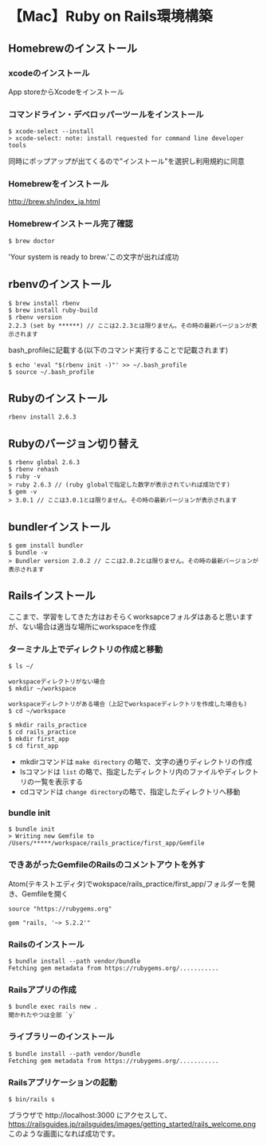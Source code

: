 # 【Mac】Ruby on Rails環境構築

## Homebrewのインストール
### xcodeのインストール
App storeからXcodeをインストール

### コマンドライン・デベロッパーツールをインストール
```:ターミナル
$ xcode-select --install
> xcode-select: note: install requested for command line developer tools
```
同時にポップアップが出てくるので"インストール"を選択し利用規約に同意

### Homebrewをインストール
http://brew.sh/index_ja.html

### Homebrewインストール完了確認
```:ターミナル
$ brew doctor
```
'Your system is ready to brew.'この文字が出れば成功


## rbenvのインストール
```:ターミナル
$ brew install rbenv
$ brew install ruby-build
$ rbenv version
2.2.3 (set by ******) // ここは2.2.3とは限りません。その時の最新バージョンが表示されます
```

bash_profileに記載する(以下のコマンド実行することで記載されます)
```:ターミナル
$ echo 'eval "$(rbenv init -)"' >> ~/.bash_profile
$ source ~/.bash_profile
```

## Rubyのインストール
```:ターミナル
rbenv install 2.6.3
```

## Rubyのバージョン切り替え
```:ターミナル
$ rbenv global 2.6.3
$ rbenv rehash
$ ruby -v
> ruby 2.6.3 // (ruby globalで指定した数字が表示されていれば成功です)
$ gem -v
> 3.0.1 // ここは3.0.1とは限りません。その時の最新バージョンが表示されます
```

## bundlerインストール
```:ターミナル
$ gem install bundler
$ bundle -v
> Bundler version 2.0.2 // ここは2.0.2とは限りません。その時の最新バージョンが表示されます
```

## Railsインストール
ここまで、学習をしてきた方はおそらくworksapceフォルダはあると思いますが、ない場合は適当な場所にworkspaceを作成

### ターミナル上でディレクトリの作成と移動
```:ターミナル
$ ls ~/

workspaceディレクトリがない場合
$ mkdir ~/workspace

workspaceディレクトリがある場合（上記でworkspaceディレクトリを作成した場合も)
$ cd ~/workspace

$ mkdir rails_practice
$ cd rails_practice
$ mkdir first_app
$ cd first_app
```
* mkdirコマンドは `make directory` の略で、文字の通りディレクトリの作成
* lsコマンドは `list` の略で、指定したディレクトリ内のファイルやディレクトリの一覧を表示する
* cdコマンドは `change directory`の略で、指定したディレクトリへ移動

### bundle init
```:ターミナル
$ bundle init
> Writing new Gemfile to /Users/*****/workspace/rails_practice/first_app/Gemfile
```

### できあがったGemfileのRailsのコメントアウトを外す
Atom(テキストエディタ)でwokspace/rails_practice/first_app/フォルダーを開き、Gemfileを開く
```:Gemfile
source "https://rubygems.org"

gem "rails, '~> 5.2.2'"
```

### Railsのインストール
``` :ターミナル
$ bundle install --path vendor/bundle
Fetching gem metadata from https://rubygems.org/...........
```

###  Railsアプリの作成
```
$ bundle exec rails new .
聞かれたやつは全部 `y` 
```

### ライブラリーのインストール
```
$ bundle install --path vendor/bundle
Fetching gem metadata from https://rubygems.org/...........
```

### Railsアプリケーションの起動
```
$ bin/rails s
```
ブラウザで http://localhost:3000 にアクセスして、
https://railsguides.jp/railsguides/images/getting_started/rails_welcome.png
このような画面になれば成功です。

